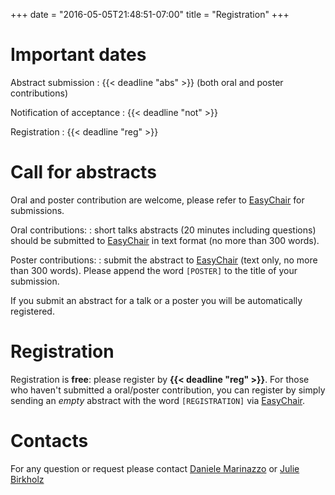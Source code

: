 +++
date = "2016-05-05T21:48:51-07:00"
title = "Registration"
+++


# Important dates

Abstract submission
:   {{< deadline "abs" >}} (both oral and poster contributions)

Notification of acceptance
:   {{< deadline "not" >}}

Registration 
:   {{< deadline "reg" >}} 

# Call for abstracts

Oral and poster contribution are welcome, please refer to [EasyChair][1] for
submissions.

Oral contributions:
:   short talks abstracts (20 minutes including questions) should be submitted
to [EasyChair][1] in text format (no more than 300 words).

Poster contributions:
:   submit the abstract to [EasyChair][1] (text only,
no more than 300 words).
Please append the word `[POSTER]` to the title of your submission.

If you submit an abstract for a talk or a poster you will be automatically
registered.

# Registration

Registration is **free**: please register by **{{< deadline "reg" >}}**.
For those who haven't submitted a oral/poster contribution,
you can register by simply sending an *empty* abstract with the
word `[REGISTRATION]` via [EasyChair][1].

[1]: https://easychair.org/conferences/?conf=benet2017 "EasyChair"

# Contacts
 
For any question or request please contact
[Daniele Marinazzo](<mailto:daniele.marinazzo@gmail.com>)
or
[Julie Birkholz](<mailto:Julie.Birkholz@ugent.be >)
